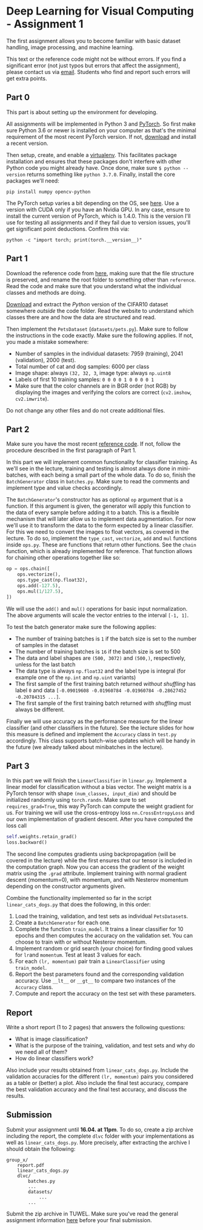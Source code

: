 
# Deep Learning for Visual Computing - Assignment 1

The first assignment allows you to become familiar with basic dataset handling, image processing, and machine learning.

This text or the reference code might not be without errors. If you find a significant error (not just typos but errors that affect the assignment), please contact us via [email](mailto:dlvc@cvl.tuwien.ac.at). Students who find and report such errors will get extra points.

## Part 0

This part is about setting up the environment for developing. 

All assignments will be implemented in Python 3 and [PyTorch](https://pytorch.org/). So first make sure Python 3.6 or newer is installed on your computer as that's the minimal requirement of the most recent PyTorch version. If not, [download](https://www.python.org/downloads/) and install a recent version.

Then setup, create, and enable a [virtualenv](https://virtualenv.pypa.io/en/stable/). This facilitates package installation and ensures that these packages don't interfere with other Python code you might already have. Once done, make sure `$ python --version` returns something like `python 3.7.0`. Finally, install the core packages we'll need:

    pip install numpy opencv-python

The PyTorch setup varies a bit depending on the OS, see [here](https://pytorch.org/). Use a version with CUDA only if you have an Nvidia GPU. In any case, ensure to install the current version of PyTorch, which is 1.4.0. This is the version I'll use for testing all assignments and if they fail due to version issues, you'll get significant point deductions. Confirm this via:

    python -c "import torch; print(torch.__version__)"

## Part 1

Download the reference code from [here](https://github.com/theitzin/dlvc2020/tree/master/assignments/reference), making sure that the file structure is preserved, and rename the root folder to something other than `reference`. Read the code and make sure that you understand what the individual classes and methods are doing.

[Download](https://www.cs.toronto.edu/~kriz/cifar.html) and extract the *Python* version of the CIFAR10 dataset somewhere *outside* the code folder. Read the website to understand which classes there are and how the data are structured and read.

Then implement the `PetsDataset` (`datasets/pets.py`). Make sure to follow the instructions in the code exactly. Make sure the following applies. If not, you made a mistake somewhere:

* Number of samples in the individual datasets: 7959 (training), 2041 (validation), 2000 (test).
* Total number of cat and dog samples: 6000 per class
* Image shape: always `(32, 32, 3`, image type: always `np.uint8`
* Labels of first 10 training samples: `0 0 0 0 1 0 0 0 0 1`
* Make sure that the color channels are in BGR order (not RGB) by displaying the images and verifying the colors are correct (`cv2.imshow`, `cv2.imwrite`).

Do not change any other files and do not create additional files.

## Part 2

Make sure you have the most recent [reference code](https://github.com/theitzin/dlvc2020/tree/master/assignments/reference). If not, follow the procedure described in the first paragraph of Part 1.

In this part we will implement common functionality for classifier training. As we'll see in the lecture, training and testing is almost always done in mini-batches, with each being a small part of the whole data. To do so, finish the `BatchGenerator` class in `batches.py`. Make sure to read the comments and implement type and value checks accordingly.

The `BatchGenerator`'s constructor has as optional `op` argument that is a function. If this argument is given, the generator will apply this function to the data of every sample before adding it to a batch. This is a flexible mechanism that will later allow us to implement data augmentation. For now we'll use it to transform the data to the form expected by a linear classifier. For this we need to convert the images to float vectors, as covered in the lecture. To do so, implement the `type_cast`, `vectorize`, `add` and `mul` functions inside `ops.py`. These are functions that return other functions. See the `chain` function, which is already implemented for reference. That function allows for chaining other operations together like so:

```python
op = ops.chain([
    ops.vectorize(),
    ops.type_cast(np.float32),
    ops.add(-127.5),
    ops.mul(1/127.5),
])
```

We will use the `add()` and `mul()` operations for basic input normalization. The above arguments will scale the vector entries to the interval `[-1, 1]`.

To test the batch generator make sure the following applies:

* The number of training batches is `1` if the batch size is set to the number of samples in the dataset
* The number of training batches is `16` if the batch size is set to 500
* The data and label shapes are `(500, 3072)` and `(500,)`, respectively, unless for the last batch
* The data type is always `np.float32` and the label type is integral (for example one of the `np.int` and `np.uint` variants)
* The first sample of the first training batch returned *without shuffling* has label `0` and data `[-0.09019608 -0.01960784 -0.01960784 -0.28627452 -0.20784315 ...]`.
* The first sample of the first training batch returned *with shuffling* must always be different.

Finally we will use accuracy as the performance measure for the linear classifier (and other classifiers in the future). See the lecture slides for how this measure is defined and implement the `Accuracy` class in `test.py` accordingly. This class supports batch-wise updates which will be handy in the future (we already talked about minibatches in the lecture).

## Part 3

In this part we will finish the `LinearClassifier` in `linear.py`. Implement a linear model for classification without a bias vector. The weight matrix is a PyTorch tensor with shape `(num_classes, input_dim)` and should be initialized randomly using `torch.randn`. Make sure to set `requires_grad=True`, this way PyTorch can compute the weight gradient for us. For training we will use the cross-entropy loss `nn.CrossEntropyLoss` and our own implementation of gradient descent. After you have computed the loss call

```python
self.weights.retain_grad()
loss.backward()
```

The second line computes gradients using backpropagation (will be covered in the lecture) while the first ensures that our tensor is included in the computation graph. Now you can access the gradient of the weight matrix using the `.grad` attribute. Implement training with normal gradient descent (momentum=0), with momentum, and with Nesterov momentum depending on the constructor arguments given.

Combine the functionality implemented so far in the script `linear_cats_dogs.py` that does the following, in this order:

1. Load the training, validation, and test sets as individual `PetsDataset`s.
2. Create a `BatchGenerator` for each one.
3. Complete the function `train_model`. It trains a linear classifier for 10 epochs and then computes the accuracy on the validation set. You can choose to train with or without Nesterov momentum.
4. Implement random or grid search (your choice) for finding good values for `lr`and `momentum`. Test at least 3 values for each.
5. For each `(lr, momentum)` pair train a `LinearClassifier` using `train_model`.
6. Report the best parameters found and the corresponding validation accuracy. Use `__lt__` or `__gt__` to compare two instances of the `Accuracy` class.
7. Compute and report the accuracy on the test set with these parameters.

## Report

Write a short report (1 to 2 pages) that answers the following questions:

* What is image classification?
* What is the purpose of the training, validation, and test sets and why do we need all of them?
* How do linear classifiers work?

Also include your results obtained from `linear_cats_dogs.py`. Include the validation accuracies for the different `(lr, momentum)` pairs you considered as a table or (better) a plot. Also include the final test accuracy, compare the best validation accuracy and the final test accuracy, and discuss the results.

## Submission

Submit your assignment until **16.04. at 11pm**. To do so, create a zip archive including the report, the complete `dlvc` folder with your implementations as well as `linear_cats_dogs.py`. More precisely, after extracting the archive I should obtain the following:

    group_x/
        report.pdf
        linear_cats_dogs.py
        dlvc/
            batches.py
            ...
            datasets/
                ...
            ...

Submit the zip archive in TUWEL. Make sure you've read the general assignment information [here](https://github.com/theitzin/dlvc2020/blob/master/assignments/general.md) before your final submission.
